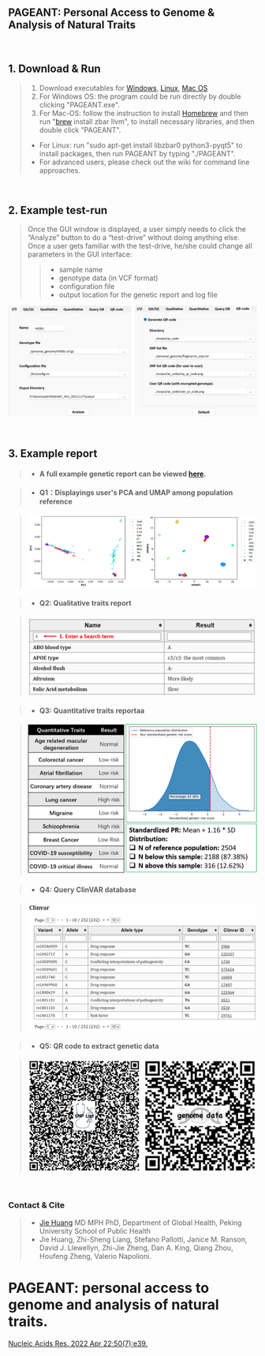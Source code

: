 <br/>

## PAGEANT: Personal Access to Genome & Analysis of Natural Traits

<br/>

## 1. Download & Run

> 1. Download executables for [Windows](https://drive.google.com/file/d/1eFhEjKXXj4DAZtTLXY8_XslggOBL41Rb/view?usp=sharing), [Linux](https://drive.google.com/file/d/1zvgbGQJfpPJK3mL748cYrv83HgryEo-x/view?usp=sharing), [Mac OS](https://drive.google.com/file/d/1pj5CzZJwobT7IX_HS7KGPNp0_hFkqaNS/view?usp=sharing)
> 2. For Windows OS: the program could be run directly by double clicking "PAGEANT.exe".
> 3. For Mac-OS: follow the instruction to install [Homebrew](https://raw.githubusercontent.com/Homebrew/install/HEAD/install.sh) and then run "[brew](https://brew.sh/) install zbar llvm", to install necessary libraries, and then double click "PAGEANT".
> - For Linux: run "sudo apt-get install libzbar0 python3-pyqt5" to install packages, then run PAGEANT by typing "./PAGEANT".
> - For advanced users, please check out the wiki for command line approaches.
<br/>


## 2. Example test-run 

> Once the GUI window is displayed, a user simply needs to click the “Analyze” button to do a “test-drive” without doing anything else.
> Once a user gets familiar with the test-drive, he/she could change all parameters in the GUI interface:
> > - sample name
> > - genotype data (in VCF format)
> > - configuration file
> > - output location for the genetic report and log file

![Fig_GUI](./images/Fig_GUI.png)

<br/>

## 3. Example report 

> - #### A full example genetic report can be viewed [here](https://pageant.me/Report.html). 

> - #### Q1：Displayings user's PCA and UMAP among population reference

> ![Q1](./images/Fig_Q1.png)

> - #### Q2: Qualitative traits report

> ![Q3](./images/Fig_Q2.png)

> - #### Q3: Quantitative traits reportaa

> ![Q3](./images/Fig_Q3.png)

> - #### Q4: Query ClinVAR database

> ![Q4](./images/Fig_Q4.png)

> - #### Q5: QR code to extract genetic data

> ![Q5](./images/Fig_Q5.png)


<br/>

### Contact & Cite

> - [Jie Huang](jiehuang001@pku.edu.cn) MD MPH PhD, Department of Global Health, Peking University School of Public Health
> - Jie Huang, Zhi-Sheng Liang, Stefano Pallotti, Janice M. Ranson, David J. Llewellyn, Zhi-Jie Zheng, Dan A. King, Qiang Zhou, Houfeng Zheng, Valerio Napolioni. 
# PAGEANT: personal access to genome and analysis of natural traits. #
[Nucleic Acids Res. 2022 Apr 22;50(7):e39. ](https://pubmed.ncbi.nlm.nih.gov/34928375/)

